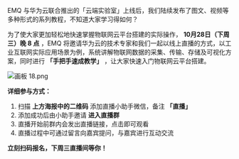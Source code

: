
EMQ 与华为云联合推出的「云端实验室」上线后，我们陆续发布了图文、视频等多种形式的系列教程，不知道大家学习得如何？

为了使大家更加轻松地快速掌握物联网云平台搭建的实际操作， **10月28日（下周三）晚 8 点** ，EMQ 将邀请华为云的技术专家和我们一起以线上直播的方式，以工业互联网实际应用场景为例，系统讲解物联网数据的采集、传输、存储及可视化方案，同时进行 **「手把手速成教学」** ，让大家快速入门物联网云平台搭建。


![画板 18.png](https://static.emqx.net/images/c1b5e4c8d9f412a28a1787261f49555f.png)

**详细参与方式：**

1. 扫描 **上方海报中的二维码** 添加直播小助手微信，备注 **「直播」**
2. 添加成功后由小助手邀请 **进入直播群**
3. 直播开始前群内会发出直播链接，点击即可观看
4. 直播过程中可通过留言向嘉宾提问，与嘉宾进行互动交流



**立刻扫码报名，下周三直播间等你！**





